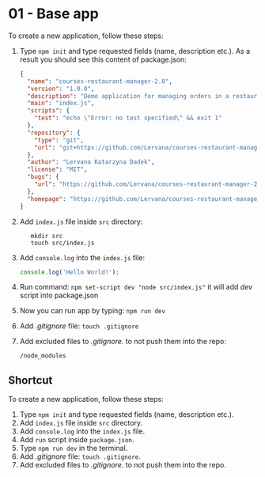 # 01 - Base app

To create a new application, follow these steps:
1. Type `npm init` and type requested fields (name, description etc.). As a result you should see this content of package.json:
    ```json package.json
    {
      "name": "courses-restaurant-manager-2.0",
      "version": "1.0.0",
      "description": "Demo application for managing orders in a restaurant. Application written in TypeScript (Node.js).",
      "main": "index.js",
      "scripts": {
        "test": "echo \"Error: no test specified\" && exit 1"
      },
      "repository": {
        "type": "git",
        "url": "git+https://github.com/Lervana/courses-restaurant-manager-2.0.git"
      },
      "author": "Lervana Katarzyna Dadek",
      "license": "MIT",
      "bugs": {
        "url": "https://github.com/Lervana/courses-restaurant-manager-2.0/issues"
      },
      "homepage": "https://github.com/Lervana/courses-restaurant-manager-2.0#readme"
    }
    ```

2. Add ```index.js``` file inside ```src``` directory:
   ```shell
      mkdir src
      touch src/index.js
   ```

3. Add ```console.log``` into the ```index.js``` file:
   ```js index.js
   console.log('Hello World!');
   ```

4. Run command: ```npm set-script dev "node src/index.js"``` it will add *dev* script into package.json

5. Now you can run app by typing: ```npm run dev```

6. Add *.gitignore* file: ```touch .gitignore```

7. Add excluded files to *.gitignore.* to not push them into the repo:
   ```text .gitignore
   /node_modules
   ```

## Shortcut

To create a new application, follow these steps:

1. Type `npm init` and type requested fields (name, description etc.).
2. Add ```index.js``` file inside ```src``` directory.
3. Add ```console.log``` into the ```index.js``` file.
4. Add ```run``` script inside ```package.json```.
5. Type ```npm run dev``` in the terminal.
6. Add *.gitignore* file: ```touch .gitignore```.
7. Add excluded files to *.gitignore.* to not push them into the repo.

